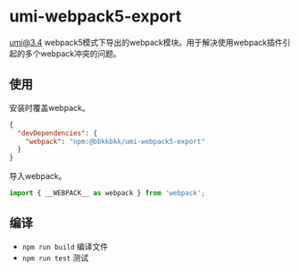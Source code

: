# umi-webpack5-export

umi@3.4 webpack5模式下导出的webpack模块。用于解决使用webpack插件引起的多个webpack冲突的问题。

## 使用

安装时覆盖webpack。

```json
{
  "devDependencies": {
    "webpack": "npm:@bbkkbkk/umi-webpack5-export"
  }
}
```

导入webpack。

```javascript
import { __WEBPACK__ as webpack } from 'webpack';
```

## 编译

* `npm run build` 编译文件
* `npm run test` 测试
